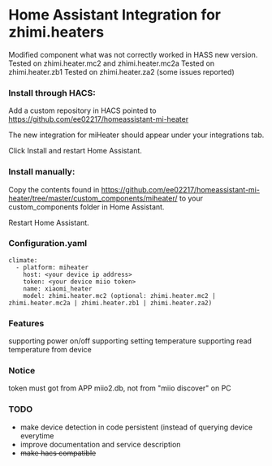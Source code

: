 # Home Assistant Integration for zhimi.heaters
  Modified component what was not correctly worked in HASS new version.
  Tested on zhimi.heater.mc2 and zhimi.heater.mc2a
  Tested on zhimi.heater.zb1
  Tested on zhimi.heater.za2 (some issues reported)



### Install through HACS:

Add a custom repository in HACS pointed to https://github.com/ee02217/homeassistant-mi-heater

The new integration for miHeater should appear under your integrations tab.

Click Install and restart Home Assistant.

### Install manually:

Copy the contents found in https://github.com/ee02217/homeassistant-mi-heater/tree/master/custom_components/miheater/ to your custom_components folder in Home Assistant.

Restart Home Assistant.

### Configuration.yaml

````
climate:
  - platform: miheater
    host: <your device ip address>
    token: <your device miio token>
    name: xiaomi_heater
    model: zhimi.heater.mc2 (optional: zhimi.heater.mc2 | zhimi.heater.mc2a | zhimi.heater.zb1 | zhimi.heater.za2)
````


### Features

  supporting power on/off
  supporting setting temperature
  supporting read temperature from device



### Notice
token must got from APP miio2.db, not from "miio discover" on PC

### TODO

- make device detection in code persistent (instead of querying device everytime
- improve documentation and service description
- <s>make hacs compatible</s>
